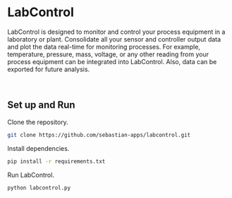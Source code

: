 # LabControl

LabControl is designed to monitor and control your process equipment in a laboratory or plant. 
Consolidate all your sensor and controller output data and plot the data real-time for monitoring processes. 
For example, temperature, pressure, mass, voltage, or any other reading from your process equipment can be integrated into LabControl.
Also, data can be exported for future analysis.

<br />

## Set up and Run

Clone the repository.

```bash
git clone https://github.com/sebastian-apps/labcontrol.git
```

Install dependencies. 

```bash
pip install -r requirements.txt
```

Run LabControl.

```bash
python labcontrol.py
```

